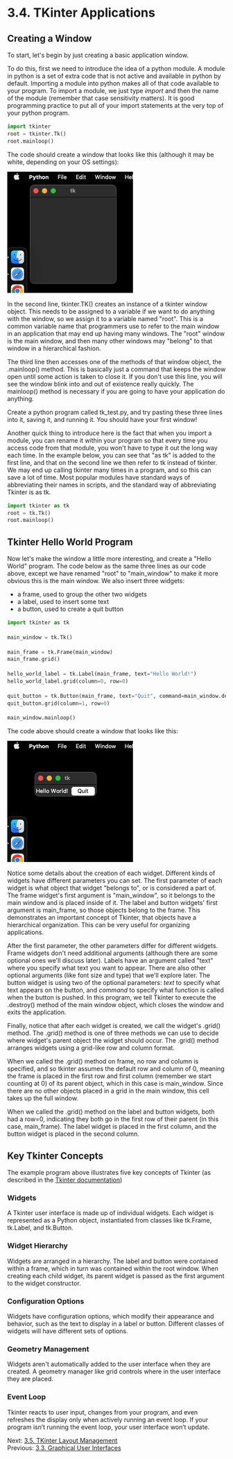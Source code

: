 # 3.4. TKinter Applications

## Creating a Window 

To start, let's begin by just creating a basic application window. 

To do this, first we need to introduce the idea of a python module. A module in python is a set of extra code that is 
not active and available in python by default. Importing a module into python makes all of that code available to your 
program. To import a module, we just type *import* and then the name of the module (remember that case sensitivity 
matters). It is good programming practice to put all of your import statements at the very top of your python program. 

```python
import tkinter
root = tkinter.Tk()
root.mainloop()
```

The code should create a window that looks like this (although it may be white, depending on your OS settings):

![An empty Tk window](../images/tkinter1.png)

In the second line, tkinter.TK() creates an instance of a tkinter window object. This needs to be assigned to a variable 
if we want to do anything with the window, so we assign it to a variable named "root". This is a common variable name 
that programmers use to refer to the main window in an application that may end up having many windows. The "root" 
window is the main window, and then many other windows may "belong" to that window in a hierarchical fashion.

The third line then accesses one of the methods of that window object, the .mainloop() method. This is basically just a 
command that keeps the window open until some action is taken to close it. If you don't use this line, you will see the
window blink into and out of existence really quickly. The mainloop() method is necessary if you are going to have your
application do anything.

Create a python program called tk_test.py, and try pasting these three lines into it, saving it, and running it. You
should have your first window!

Another quick thing to introduce here is the fact that when you import a module, you can rename it within your program
so that every time you access code from that module, you won't have to type it out the long way each time. In the 
example below, you can see that "as tk" is added to the first line, and that on the second line we then refer to tk 
instead of tkinter. We may end up calling tkinter many times in a program, and so this can save a lot of time. Most 
popular modules have standard ways of abbreviating their names in scripts, and the standard way of abbreviating Tkinter
is as tk.

```python
import tkinter as tk
root = tk.Tk()
root.mainloop()
```

## Tkinter Hello World Program

Now let's make the window a little more interesting, and create a "Hello World" program. The code below as the same 
three lines as our code above, except we have renamed "root" to "main_window" to make it more obvious this is the main 
window. We also insert three widgets:
- a frame, used to group the other two widgets
- a label, used to insert some text
- a button, used to create a quit button

```python
import tkinter as tk

main_window = tk.Tk()

main_frame = tk.Frame(main_window)
main_frame.grid()

hello_world_label = tk.Label(main_frame, text="Hello World!")
hello_world_label.grid(column=0, row=0)

quit_button = tk.Button(main_frame, text="Quit", command=main_window.destroy)
quit_button.grid(column=1, row=0)

main_window.mainloop()
```

The code above should create a window that looks like this:

![An empty Tk window](../images/tkinter2.png)

Notice some details about the creation of each widget. Different kinds of widgets have different parameters you can 
set. The first parameter of each widget is what object that widget "belongs to", or is considered a part of. The 
frame widget's first argument is "main_window", so it belongs to the main window and is placed inside of it. The label 
and button widgets' first argument is main_frame, so those objects belong to the frame. This demonstrates an important 
concept of Tkinter, that objects have a hierarchical organization. This can be very useful for organizing applications.

After the first parameter, the other parameters differ for different widgets. Frame widgets don't need additional 
arguments (although there are some optional ones we'll discuss later). Labels have an argument called "text" where you
specify what text you want to appear. There are also other optional arguments (like font size and type) that we'll 
explore later. The button widget is using two of the optional parameters: *text* to specify what text appears on the 
button, and *command* to specify what function is called when the button is pushed. In this program, we tell Tkinter
to execute the .destroy() method of the main window object, which closes the window and exits the application.

Finally, notice that after each widget is created, we call the widget's .grid() method. The .grid() method is one of 
three methods we can use to decide where widget's parent object the widget should occur. The .grid() method arranges 
widgets using a grid-like row and column format. 

When we called the .grid() method on frame, no row and column is specified, and so tkinter assumes the default row and 
column of 0, meaning the frame is placed in the first row and first column (remember we start counting at 0) of its 
parent object, which in this case is main_window. Since there are no other objects placed in a grid in the main window, 
this cell takes up the full window. 

When we called the .grid() method on the label and button widgets, both had a row=0, indicating they both go in the 
first row of their parent (in this case, main_frame). The label widget is placed in the first column, and the button 
widget is placed in the second column.

## Key Tkinter Concepts

The example program above illustrates five key concepts of Tkinter (as described in the [Tkinter documentation](https://docs.python.org/3/library/tkinter))

### Widgets
A Tkinter user interface is made up of individual widgets. Each widget is represented as a Python object, 
instantiated from classes like tk.Frame, tk.Label, and tk.Button.

### Widget Hierarchy
Widgets are arranged in a hierarchy. The label and button were contained within a frame, which in 
turn was contained within the root window. When creating each child widget, its parent widget is passed as the first 
argument to the widget constructor.

### Configuration Options
Widgets have configuration options, which modify their appearance and behavior, such as the 
text to display in a label or button. Different classes of widgets will have different sets of options.

### Geometry Management
Widgets aren't automatically added to the user interface when they are created. A geometry manager like grid controls 
where in the user interface they are placed.

### Event Loop
Tkinter reacts to user input, changes from your program, and even refreshes the display only when actively running an 
event loop. If your program isn’t running the event loop, your user interface won’t update.


Next: [3.5. TKinter Layout Management](3.5.%20TKinter%20Layout%20Management.md)<br>
Previous: [3,3. Graphical User Interfaces](3.3.%20Graphical%20User%20Interfaces.md)